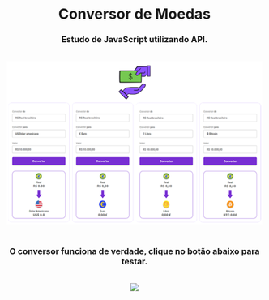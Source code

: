 <h1 align="center">
  Conversor de Moedas</h1>
<h3 align="center">Estudo de JavaScript utilizando API.</h3>
<br>

<div align="center">
  <img width="600px" src="https://github.com/feliperyo/conversor-de-moedas/blob/master/assets/allCurrency.png?raw=true"/>
</div>

<br>
<h3 align="center">O conversor funciona de verdade, clique no botão abaixo para testar.</h3>
<br>
<div align="center">
<a href="https://feliperyo.github.io/conversor-de-moedas/" target="_blank"><img src="https://img.shields.io/website-up-down-green-red/http/monip.org.svg"></a>
</div>
